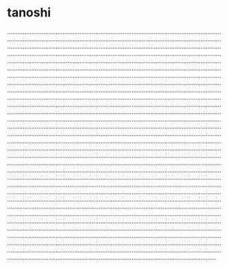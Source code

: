 # tanoshi
.............................................................................................................................................................................................................................................................................................................................................................................................................................................................................................................................................................................................................................................................................................................................................................................................................................................................................................................................................................................................................................................................................................................................................................................................................................................................................................................................................................................................................................................................................................................................................................................................................................................................................................................................................................................................................................................................................................................................................................................................................................................................................................................................................................................................................................................................................................................................................................................................................................................................................................................................................................................................................................................................................................................................................................................................................................................................................................................................................................................................................................................................................................................................................................................................................................................................................................................................................................................................................................................................................................................................................................................................................................................................................................................................................................................................................................................................................................................................................................................................................................................................................................................................